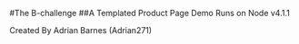 #The B-challenge
##A Templated Product Page Demo
Runs on Node v4.1.1

Created By Adrian Barnes (Adrian271)
